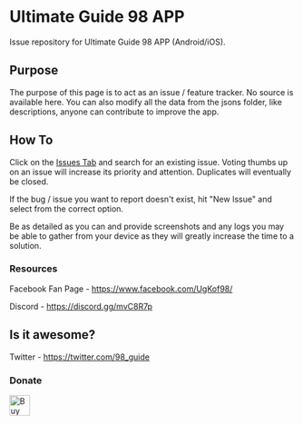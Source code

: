 # Ultimate Guide 98 APP

Issue repository for Ultimate Guide 98 APP (Android/iOS).

## Purpose

The purpose of this page is to act as an issue / feature tracker. No source is available here. You can also modify all the data from the jsons folder, like descriptions, anyone can contribute to improve the app.

## How To

Click on the [Issues Tab](https://github.com/finalpets/ultimate-guide-98-data/issues) and search for an existing issue. Voting thumbs up on an issue will increase its priority and attention. Duplicates will eventually be closed.

If the bug / issue you want to report doesn't exist, hit "New Issue" and select from the correct option.

Be as detailed as you can and provide screenshots and any logs you may be able to gather from your device as they will greatly increase the time to a solution.

### Resources

Facebook Fan Page - https://www.facebook.com/UgKof98/

Discord - https://discord.gg/mvC8R7p

## Is it awesome?

Twitter - https://twitter.com/98_guide

### Donate
<a href='https://ko-fi.com/G2G11VE3M' target='_blank'><img height='36' style='border:0px;height:36px;' src='https://cdn.ko-fi.com/cdn/kofi1.png?v=2' border='0' alt='Buy Me a Coffee at ko-fi.com' /></a>
